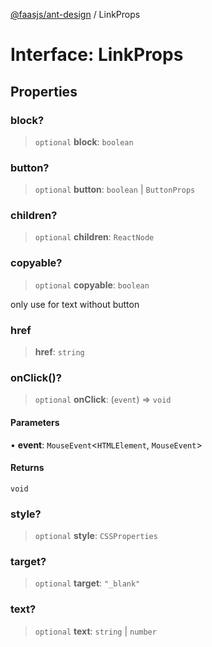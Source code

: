 [@faasjs/ant-design](../README.md) / LinkProps

# Interface: LinkProps

## Properties

### block?

> `optional` **block**: `boolean`

### button?

> `optional` **button**: `boolean` \| `ButtonProps`

### children?

> `optional` **children**: `ReactNode`

### copyable?

> `optional` **copyable**: `boolean`

only use for text without button

### href

> **href**: `string`

### onClick()?

> `optional` **onClick**: (`event`) => `void`

#### Parameters

• **event**: `MouseEvent`\<`HTMLElement`, `MouseEvent`\>

#### Returns

`void`

### style?

> `optional` **style**: `CSSProperties`

### target?

> `optional` **target**: `"_blank"`

### text?

> `optional` **text**: `string` \| `number`

